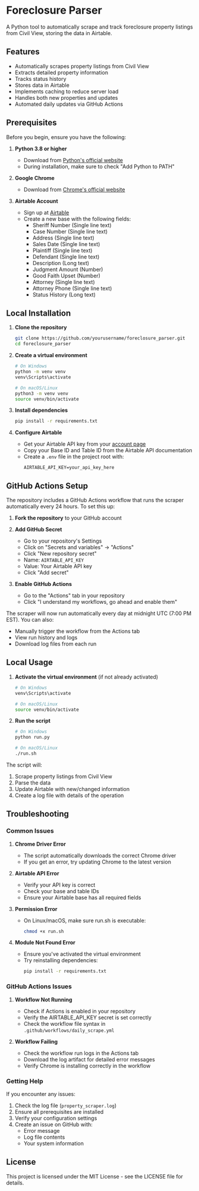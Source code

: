 # Foreclosure Parser

A Python tool to automatically scrape and track foreclosure property listings from Civil View, storing the data in Airtable.

## Features

- Automatically scrapes property listings from Civil View
- Extracts detailed property information
- Tracks status history
- Stores data in Airtable
- Implements caching to reduce server load
- Handles both new properties and updates
- Automated daily updates via GitHub Actions

## Prerequisites

Before you begin, ensure you have the following:

1. **Python 3.8 or higher**
   - Download from [Python's official website](https://www.python.org/downloads/)
   - During installation, make sure to check "Add Python to PATH"

2. **Google Chrome**
   - Download from [Chrome's official website](https://www.google.com/chrome/)

3. **Airtable Account**
   - Sign up at [Airtable](https://airtable.com/signup)
   - Create a new base with the following fields:
     * Sheriff Number (Single line text)
     * Case Number (Single line text)
     * Address (Single line text)
     * Sales Date (Single line text)
     * Plaintiff (Single line text)
     * Defendant (Single line text)
     * Description (Long text)
     * Judgment Amount (Number)
     * Good Faith Upset (Number)
     * Attorney (Single line text)
     * Attorney Phone (Single line text)
     * Status History (Long text)

## Local Installation

1. **Clone the repository**
   ```bash
   git clone https://github.com/yourusername/foreclosure_parser.git
   cd foreclosure_parser
   ```

2. **Create a virtual environment**
   ```bash
   # On Windows
   python -m venv venv
   venv\Scripts\activate

   # On macOS/Linux
   python3 -m venv venv
   source venv/bin/activate
   ```

3. **Install dependencies**
   ```bash
   pip install -r requirements.txt
   ```

4. **Configure Airtable**
   - Get your Airtable API key from your [account page](https://airtable.com/account)
   - Copy your Base ID and Table ID from the Airtable API documentation
   - Create a `.env` file in the project root with:
     ```
     AIRTABLE_API_KEY=your_api_key_here
     ```

## GitHub Actions Setup

The repository includes a GitHub Actions workflow that runs the scraper automatically every 24 hours. To set this up:

1. **Fork the repository** to your GitHub account

2. **Add GitHub Secret**
   - Go to your repository's Settings
   - Click on "Secrets and variables" → "Actions"
   - Click "New repository secret"
   - Name: `AIRTABLE_API_KEY`
   - Value: Your Airtable API key
   - Click "Add secret"

3. **Enable GitHub Actions**
   - Go to the "Actions" tab in your repository
   - Click "I understand my workflows, go ahead and enable them"

The scraper will now run automatically every day at midnight UTC (7:00 PM EST). You can also:
- Manually trigger the workflow from the Actions tab
- View run history and logs
- Download log files from each run

## Local Usage

1. **Activate the virtual environment** (if not already activated)
   ```bash
   # On Windows
   venv\Scripts\activate

   # On macOS/Linux
   source venv/bin/activate
   ```

2. **Run the script**
   ```bash
   # On Windows
   python run.py

   # On macOS/Linux
   ./run.sh
   ```

The script will:
1. Scrape property listings from Civil View
2. Parse the data
3. Update Airtable with new/changed information
4. Create a log file with details of the operation

## Troubleshooting

### Common Issues

1. **Chrome Driver Error**
   - The script automatically downloads the correct Chrome driver
   - If you get an error, try updating Chrome to the latest version

2. **Airtable API Error**
   - Verify your API key is correct
   - Check your base and table IDs
   - Ensure your Airtable base has all required fields

3. **Permission Error**
   - On Linux/macOS, make sure run.sh is executable:
     ```bash
     chmod +x run.sh
     ```

4. **Module Not Found Error**
   - Ensure you've activated the virtual environment
   - Try reinstalling dependencies:
     ```bash
     pip install -r requirements.txt
     ```

### GitHub Actions Issues

1. **Workflow Not Running**
   - Check if Actions is enabled in your repository
   - Verify the AIRTABLE_API_KEY secret is set correctly
   - Check the workflow file syntax in `.github/workflows/daily_scrape.yml`

2. **Workflow Failing**
   - Check the workflow run logs in the Actions tab
   - Download the log artifact for detailed error messages
   - Verify Chrome is installing correctly in the workflow

### Getting Help

If you encounter any issues:
1. Check the log file (`property_scraper.log`)
2. Ensure all prerequisites are installed
3. Verify your configuration settings
4. Create an issue on GitHub with:
   - Error message
   - Log file contents
   - Your system information

## License

This project is licensed under the MIT License - see the LICENSE file for details.